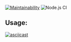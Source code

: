 [![Maintainability](https://api.codeclimate.com/v1/badges/25c7f5fcde8629f768de/maintainability)](https://codeclimate.com/github/Kopyz/backend-project-lvl2/maintainability)
![Node.js CI](https://github.com/Kopyz/backend-project-lvl2/workflows/Node.js%20CI/badge.svg)

## Usage:

[![asciicast](https://asciinema.org/a/zzTY4kT1mrCHhXGvB1jaoi9Gp.png)](https://asciinema.org/a/zzTY4kT1mrCHhXGvB1jaoi9Gp)

